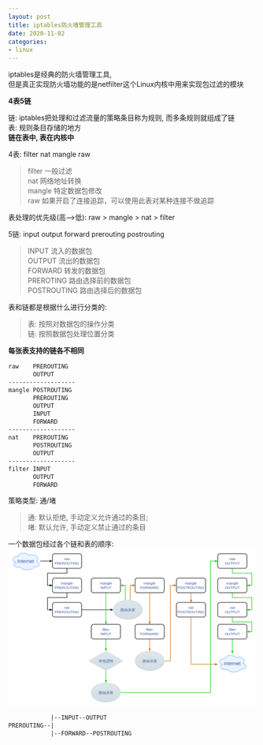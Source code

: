 ```yaml
---
layout: post
title: iptables防火墙管理工具
date: 2020-11-02
categories:
- linux
---
```

iptables是经典的防火墙管理工具, <br>
但是真正实现防火墙功能的是netfilter这个Linux内核中用来实现包过滤的模块<br>

**4表5链**<br>

链: iptables把处理和过滤流量的策略条目称为规则, 而多条规则就组成了链<br>
表: 规则条目存储的地方<br>
**链在表中, 表在内核中**<br>

4表: filter nat mangle raw<br>

>filter  一般过滤<br>
>nat     网络地址转换<br>
>mangle  特定数据包修改<br>
>raw     如果开启了连接追踪，可以使用此表对某种连接不做追踪<br>

表处理的优先级(高\-\-\>低): raw > mangle > nat > filter<br>

5链: input output forward prerouting postrouting<br>

>INPUT    流入的数据包<br>
>OUTPUT   流出的数据包<br>
>FORWARD  转发的数据包<br>
>PREROTING  路由选择前的数据包<br>
>POSTROUTING  路由选择后的数据包<br>

表和链都是根据什么进行分类的:<br>

>表: 按照对数据包的操作分类<br>
>链: 按照数据包处理位置分类<br>

**每张表支持的链各不相同**<br>
```
raw    PREROUTING
       OUTPUT
-------------------
mangle POSTROUTING
       PREROUTING
       OUTPUT
       INPUT
       FORWARD
-------------------
nat    PREROUTING
       POSTROUTING
       OUTPUT
-------------------
filter INPUT
       OUTPUT
       FORWARD
```

策略类型: 通/堵<br>

>通: 默认拒绝, 手动定义允许通过的条目;<br>
>堵: 默认允许, 手动定义禁止通过的条目<br>


一个数据包经过各个链和表的顺序:<br>
<img src="/assets/post_image/iptables.png"><br>
```
            |--INPUT--OUTPUT
PREROUTING--|
            |--FORWARD--POSTROUTING
```


